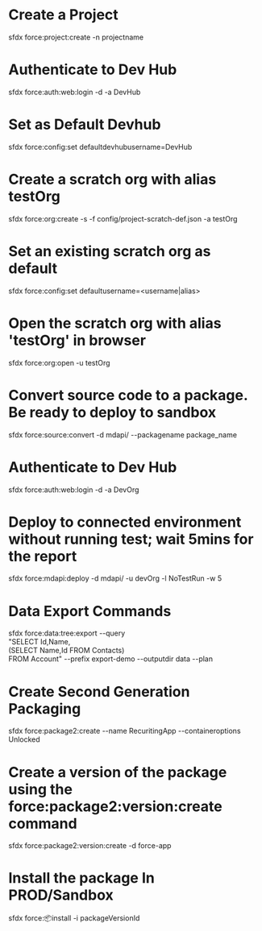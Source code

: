 # Create a Project
sfdx force:project:create -n projectname

# Authenticate to Dev Hub
sfdx force:auth:web:login -d -a DevHub

# Set as Default Devhub
sfdx force:config:set defaultdevhubusername=DevHub

# Create a scratch org with alias testOrg
sfdx force:org:create -s -f config/project-scratch-def.json -a testOrg

# Set an existing scratch org as default
sfdx force:config:set defaultusername=<username|alias>

# Open the scratch org with alias 'testOrg' in browser
sfdx force:org:open -u testOrg

# Convert source code to a package. Be ready to deploy to sandbox
sfdx force:source:convert -d mdapi/ --packagename package_name

# Authenticate to Dev Hub
sfdx force:auth:web:login -d -a DevOrg 

# Deploy to connected environment without running test; wait 5mins for the report
sfdx force:mdapi:deploy -d mdapi/ -u devOrg -l NoTestRun -w 5

# Data Export Commands
sfdx force:data:tree:export --query \
      "SELECT Id,Name, \
       (SELECT Name,Id FROM Contacts) \
       FROM Account" --prefix export-demo --outputdir data --plan

# Create Second Generation Packaging
sfdx force:package2:create --name RecuritingApp --containeroptions Unlocked

# Create a version of the package using the force:package2:version:create command
sfdx force:package2:version:create -d force-app

# Install the package In PROD/Sandbox
sfdx force::package:install -i packageVersionId
